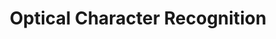 ---
excerpt:	""
header:
  overlay_image: /images/covers/banner_corpus.png
  overlay_filter: rgba(40, 99, 165, 0.45)
title:		"Optical Character Recognition"
layout:		single
sidebar:
  nav: "corpus"
permalink: /corpus/ocr
---